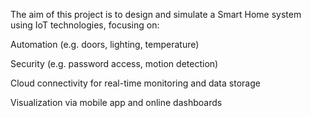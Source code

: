 The aim of this project is to design and simulate a Smart Home system using IoT technologies, focusing on:

Automation (e.g. doors, lighting, temperature)

Security (e.g. password access, motion detection)

Cloud connectivity for real-time monitoring and data storage

Visualization via mobile app and online dashboards
